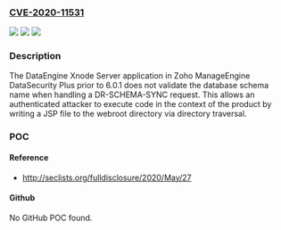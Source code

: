 ### [CVE-2020-11531](https://cve.mitre.org/cgi-bin/cvename.cgi?name=CVE-2020-11531)
![](https://img.shields.io/static/v1?label=Product&message=n%2Fa&color=blue)
![](https://img.shields.io/static/v1?label=Version&message=n%2Fa&color=blue)
![](https://img.shields.io/static/v1?label=Vulnerability&message=n%2Fa&color=brighgreen)

### Description

The DataEngine Xnode Server application in Zoho ManageEngine DataSecurity Plus prior to 6.0.1 does not validate the database schema name when handling a DR-SCHEMA-SYNC request. This allows an authenticated attacker to execute code in the context of the product by writing a JSP file to the webroot directory via directory traversal.

### POC

#### Reference
- http://seclists.org/fulldisclosure/2020/May/27

#### Github
No GitHub POC found.

